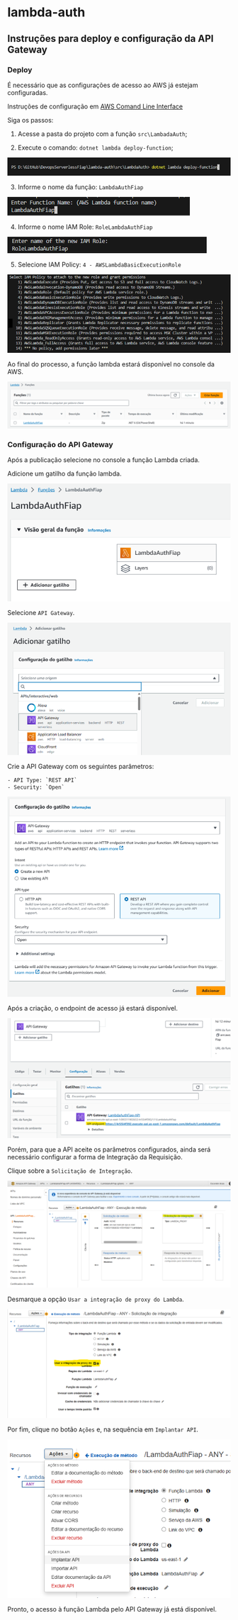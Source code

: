# lambda-auth

## Instruções para deploy e configuração da API Gateway

### Deploy

É necessário que as configurações de acesso ao AWS já estejam configuradas.

Instruções de configuração em [AWS Comand Line Interface](https://aws.amazon.com/pt/cli/#:~:text=AWS%20Command%20Line%20Interface%201%20aws-shell%20%28Developer%20Preview%29,easy%20to%20manage%20your%20Amazon%20S3%20objects.%20)

Siga os passos:

1) Acesse a pasta do projeto com a função `src\LambadaAuth`;

2) Execute o comando: `dotnet lambda deploy-function`;

![command deploy](./docs/lambda-command-deploy.png)

3) Informe o nome da função: `LambdaAuthFiap`

![function name](./docs/lambda-function-name.png)

4) Informe o nome IAM Role: `RoleLambdaAuthFiap`

![IAM role name](./docs/lambda-iam-role-name.png)

5) Selecione IAM Policy: `4 - AWSLambdaBasicExecutionRole`

![IAM role name](./docs/lambda-iam-policy.png)

Ao final do processo, a função lambda estará disponível no console da AWS.

![lambda console aws](./docs/lambda-console.png)


### Configuração do API Gateway

Após a publicação selecione no console a função Lambda criada.

Adicione um gatilho da função lambda.

![lambda console aws](./docs/lambda-add-gatilho.png)

Selecione `API Gateway`.

![lambda api gateway](./docs/lambda-add-apigateway.png)

Crie a API Gateway com os seguintes parâmetros:

    - API Type: `REST API`
    - Security: `Open`

![api gateway create](./docs/api-gateway-create.png)

Após a criação, o endpoint de acesso já estará disponível.

![api gateway endpoint](./docs/api-gateway-endpoint.png)

Porém, para que a API aceite os parâmetros configurados, ainda será necessário configurar a forma de Integração da Requisição.

Clique sobre a `Solicitação de Integração`.

![api gateway integration request](./docs/api-gateway-integracao.png)

Desmarque a opção `Usar a integração de proxy do Lambda`.

![api gateway config](./docs/api-gateway-config.png)

Por fim, clique no botão `Ações` e, na sequência em `Implantar API`.

![api gateway deploy](./docs/api-gateway-deploy.png)

Pronto, o acesso à função Lambda pelo API Gateway já está disponível.

